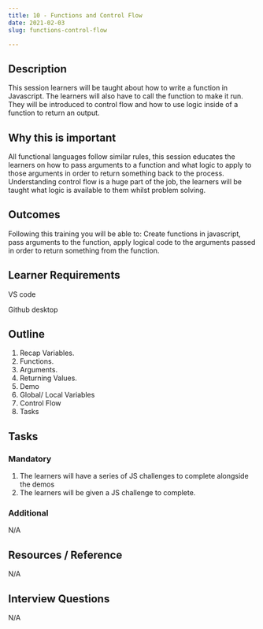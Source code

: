 ```yaml
---
title: 10 - Functions and Control Flow
date: 2021-02-03
slug: functions-control-flow

---
```

## **Description**

This session learners will be taught about how to write a function in Javascript. The learners will also have to call the function to make it run. They will be introduced to control flow and how to use logic inside of a function to return an output.

## **Why this is important**

All functional languages follow similar rules, this session educates the learners on how to pass arguments to a function and what logic to apply to those arguments in order to return something back to the process. Understanding control flow is a huge part of the job, the learners will be taught what logic is available to them whilst problem solving.

## **Outcomes**

Following this training you will be able to: Create functions in javascript, pass arguments to the function, apply logical code to the arguments passed in order to return something from the function.

## **Learner Requirements**

VS code

Github desktop

## **Outline**

1. Recap Variables.
2. Functions.
3. Arguments.
4. Returning Values.
5. Demo
6. Global/ Local Variables
7. Control Flow
8. Tasks

## **Tasks**

### **Mandatory**

1. The learners will have a series of JS challenges to complete alongside the demos
2. The learners will be given a JS challenge to complete.

### **Additional**

N/A

## **Resources / Reference**

N/A

## **Interview Questions**

N/A